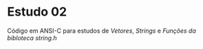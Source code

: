 # Estudo 02

Código em ANSI-C para estudos de *Vetores*, *Strings* e *Funções da bibloteca string.h*
